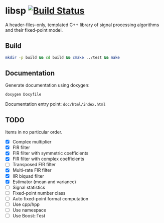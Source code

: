 libsp  [![Build Status](https://travis-ci.org/rlan/libsp.svg?branch=master)](https://travis-ci.org/rlan/libsp)
============
A header-files-only, templated C++ library of signal processing algorithms and their fixed-point model.

## Build

```sh
mkdir -p build && cd build && cmake ../test && make
```

## Documentation
Generate documentation using doxygen:

```sh
doxygen Doxyfile
```

Documentation entry point: `doc/html/index.html`

## TODO

Items in no particular order.

- [x] Complex multiplier
- [x] FIR filter
- [x] FIR filter with symmetric coefficients
- [x] FIR filter with complex coefficients
- [ ] Transposed FIR filter
- [x] Multi-rate FIR filter
- [x] IIR biquad filter
- [x] Estimator (mean and variance)
- [ ] Signal statistics
- [ ] Fixed-point number class
- [ ] Auto fixed-point format computation
- [ ] Use cpp/hpp
- [ ] Use namespace
- [ ] Use Boost::Test
